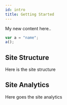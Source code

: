 ```yaml
---
id: intro
title: Getting Started
---
```


My new content here..

```javascript
var a = "name";
a();
```

## Site Structure

Here is the site structure

## Site Analytics

Here goes the site analytics
